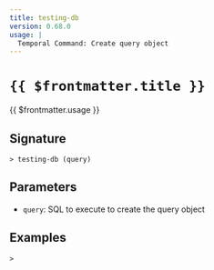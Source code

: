 ```yaml
---
title: testing-db
version: 0.68.0
usage: |
  Temporal Command: Create query object
---
```


# <code>{{ $frontmatter.title }}</code>

<div style='white-space: pre-wrap;'>{{ $frontmatter.usage }}</div>

## Signature

```> testing-db (query)```

## Parameters

 -  `query`: SQL to execute to create the query object

## Examples


```shell
>
```
